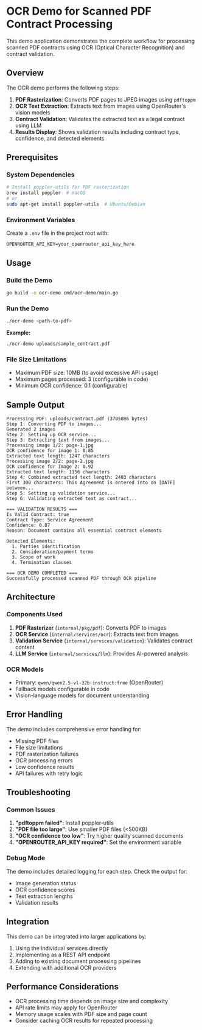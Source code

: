 # OCR Demo for Scanned PDF Contract Processing

This demo application demonstrates the complete workflow for processing scanned PDF contracts using OCR (Optical Character Recognition) and contract validation.

## Overview

The OCR demo performs the following steps:

1. **PDF Rasterization**: Converts PDF pages to JPEG images using `pdftoppm`
2. **OCR Text Extraction**: Extracts text from images using OpenRouter's vision models
3. **Contract Validation**: Validates the extracted text as a legal contract using LLM
4. **Results Display**: Shows validation results including contract type, confidence, and detected elements

## Prerequisites

### System Dependencies

```bash
# Install poppler-utils for PDF rasterization
brew install poppler  # macOS
# or
sudo apt-get install poppler-utils  # Ubuntu/Debian
```

### Environment Variables

Create a `.env` file in the project root with:

```env
OPENROUTER_API_KEY=your_openrouter_api_key_here
```

## Usage

### Build the Demo

```bash
go build -o ocr-demo cmd/ocr-demo/main.go
```

### Run the Demo

```bash
./ocr-demo <path-to-pdf>
```

**Example:**
```bash
./ocr-demo uploads/sample_contract.pdf
```

### File Size Limitations

- Maximum PDF size: 10MB (to avoid excessive API usage)
- Maximum pages processed: 3 (configurable in code)
- Minimum OCR confidence: 0.1 (configurable)

## Sample Output

```
Processing PDF: uploads/contract.pdf (3705086 bytes)
Step 1: Converting PDF to images...
Generated 2 images
Step 2: Setting up OCR service...
Step 3: Extracting text from images...
Processing image 1/2: page-1.jpg
OCR confidence for image 1: 0.85
Extracted text length: 1247 characters
Processing image 2/2: page-2.jpg
OCR confidence for image 2: 0.92
Extracted text length: 1156 characters
Step 4: Combined extracted text length: 2403 characters
First 300 characters: This Agreement is entered into on [DATE] between...
Step 5: Setting up validation service...
Step 6: Validating extracted text as contract...

=== VALIDATION RESULTS ===
Is Valid Contract: true
Contract Type: Service Agreement
Confidence: 0.87
Reason: Document contains all essential contract elements

Detected Elements:
  1. Parties identification
  2. Consideration/payment terms
  3. Scope of work
  4. Termination clauses

=== OCR DEMO COMPLETED ===
Successfully processed scanned PDF through OCR pipeline
```

## Architecture

### Components Used

1. **PDF Rasterizer** (`internal/pkg/pdf`): Converts PDF to images
2. **OCR Service** (`internal/services/ocr`): Extracts text from images
3. **Validation Service** (`internal/services/validation`): Validates contract content
4. **LLM Service** (`internal/services/llm`): Provides AI-powered analysis

### OCR Models

- Primary: `qwen/qwen2.5-vl-32b-instruct:free` (OpenRouter)
- Fallback models configurable in code
- Vision-language models for document understanding

## Error Handling

The demo includes comprehensive error handling for:

- Missing PDF files
- File size limitations
- PDF rasterization failures
- OCR processing errors
- Low confidence results
- API failures with retry logic

## Troubleshooting

### Common Issues

1. **"pdftoppm failed"**: Install poppler-utils
2. **"PDF file too large"**: Use smaller PDF files (<500KB)
3. **"OCR confidence too low"**: Try higher quality scanned documents
4. **"OPENROUTER_API_KEY required"**: Set the environment variable

### Debug Mode

The demo includes detailed logging for each step. Check the output for:
- Image generation status
- OCR confidence scores
- Text extraction lengths
- Validation results

## Integration

This demo can be integrated into larger applications by:

1. Using the individual services directly
2. Implementing as a REST API endpoint
3. Adding to existing document processing pipelines
4. Extending with additional OCR providers

## Performance Considerations

- OCR processing time depends on image size and complexity
- API rate limits may apply for OpenRouter
- Memory usage scales with PDF size and page count
- Consider caching OCR results for repeated processing